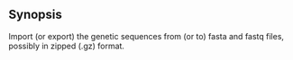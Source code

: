 ## Synopsis
Import (or export) the genetic sequences from (or to) fasta and fastq files, possibly in zipped (.gz) format.

